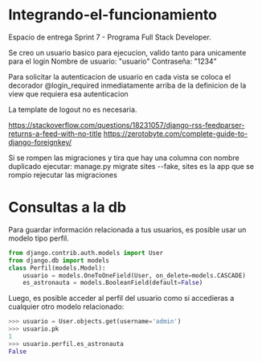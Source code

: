 # Integrando-el-funcionamiento
Espacio de entrega Sprint 7 - Programa Full Stack Developer.

Se creo un usuario basico para ejecucion, valido tanto para unicamente para el login
Nombre de usuario: "usuario"
Contraseña: "1234"

Para solicitar la autenticacion de usuario en cada vista se coloca el decorador @login_required  inmediatamente arriba de la definicion de la view que requiera esa autenticacion

La template de logout no es necesaria.

https://stackoverflow.com/questions/18231057/django-rss-feedparser-returns-a-feed-with-no-title
https://zerotobyte.com/complete-guide-to-django-foreignkey/


Si se rompen las migraciones y tira que hay una columna con nombre duplicado ejecutar:
manage.py migrate sites --fake, sites es la app que se rompio
rejecutar las migraciones






# Consultas a la db

Para guardar información relacionada a tus usuarios, es posible usar un modelo tipo perfil.

```py
from django.contrib.auth.models import User
from django.db import models
class Perfil(models.Model):
    usuario = models.OneToOneField(User, on_delete=models.CASCADE)
    es_astronauta = models.BooleanField(default=False)
```

Luego, es posible acceder al perfil del usuario como si accedieras a cualquier otro modelo relacionado:
```py
>>> usuario = User.objects.get(username='admin')
>>> usuario.pk
1
>>> usuario.perfil.es_astronauta
False
```
